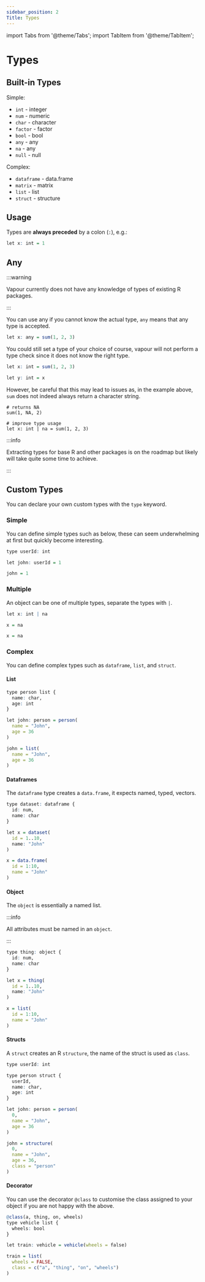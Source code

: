 ```yaml
---
sidebar_position: 2
Title: Types
---
```


import Tabs from '@theme/Tabs';
import TabItem from '@theme/TabItem';

# Types

## Built-in Types

Simple:
- `int` - integer
- `num` - numeric
- `char` - character
- `factor` - factor
- `bool` - bool
- `any` - any
- `na` - any
- `null` - null

Complex:
- `dataframe` - data.frame
- `matrix` - matrix
- `list` - list
- `struct` - structure

## Usage 

Types are __always preceded__ by a colon (`:`), e.g.: 

```r
let x: int = 1
```

## Any

:::warning

Vapour currently does not have any knowledge of types of existing R
packages.

:::

You can use any if you cannot know the actual type,
`any` means that any type is accepted.

```r
let x: any = sum(1, 2, 3)
```

You could still set a type of your choice of course,
vapour will not perform a type check since it does not
know the right type.

```r
let x: int = sum(1, 2, 3)

let y: int = x
```

However, be careful that this may lead to issues as, in the example above,
`sum` does not indeed always return a character string.

```
# returns NA
sum(1, NA, 2)

# improve type usage 
let x: int | na = sum(1, 2, 3)
```

:::info

Extracting types for base R and other packages is on the roadmap but likely
will take quite some time to achieve.

:::

## Custom Types

You can declare your own custom types with the `type` keyword.

### Simple

You can define simple types such as below, these can seem 
underwhelming at first but quickly become interesting.

<Tabs>
<TabItem value="vp" label="Vapour">

```r
type userId: int

let john: userId = 1
```

</TabItem>
<TabItem value="r" label="R">

```r
john = 1
```

</TabItem>
</Tabs>

### Multiple  

An object can be one of multiple types, separate the types with `|`.

<Tabs>
<TabItem value="vp" label="Vapour">

```r
let x: int | na

x = na
```

</TabItem>
<TabItem value="r" label="R">

```r
x = na
```

</TabItem>
</Tabs>

### Complex

You can define complex types such as `dataframe`, `list`, and `struct`.

#### List

<Tabs>
<TabItem value="vp" label="Vapour">

```r
type person list {
  name: char,
  age: int
}

let john: person = person(
  name = "John",
  age = 36
)
```

</TabItem>
<TabItem value="r" label="R">

```r
john = list(
  name = "John",
  age = 36
)
```

</TabItem>
</Tabs>

#### Dataframes

The `dataframe` type creates a `data.frame`, it expects named, typed,
vectors.

<Tabs>
<TabItem value="vp" label="Vapour">

```r
type dataset: dataframe {
  id: num,
  name: char
}

let x = dataset(
  id = 1..10,
  name: "John"
)
```

</TabItem>
<TabItem value="r" label="R">

```r
x = data.frame(
  id = 1:10,
  name = "John"
)
```

</TabItem>
</Tabs>

#### Object

The `object` is essentially a named list.

:::info

All attributes must be named in an `object`.

:::

<Tabs>
<TabItem value="vp" label="Vapour">

```r
type thing: object {
  id: num,
  name: char
}

let x = thing(
  id = 1..10,
  name: "John"
)
```

</TabItem>
<TabItem value="r" label="R">

```r
x = list(
  id = 1:10,
  name = "John"
)
```

</TabItem>
</Tabs>

#### Structs

A `struct` creates an R `structure`, the name of the struct is used as `class`.

<Tabs>
<TabItem value="vp" label="Vapour">

```r
type userId: int

type person struct {
  userId,
  name: char,
  age: int
}

let john: person = person(
  0,
  name = "John",
  age = 36
)
```

</TabItem>
<TabItem value="r" label="R">

```r
john = structure(
  0,
  name = "John",
  age = 36,
  class = "person"
)
```

</TabItem>
</Tabs>

#### Decorator

You can use the decorator `@class` to customise the class assigned to your
object if you are not happy with the above.

<Tabs>
<TabItem value="vp" label="Vapour">

```r
@class(a, thing, on, wheels)
type vehicle list {
  wheels: bool
}

let train: vehicle = vehicle(wheels = false)
```

</TabItem>
<TabItem value="r" label="R">

```r
train = list(
  wheels = FALSE,
  class = c("a", "thing", "on", "wheels")
)
```

</TabItem>
</Tabs>
